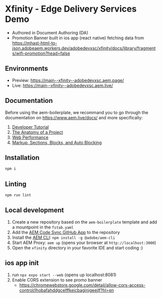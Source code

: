 # Xfinity - Edge Delivery Services Demo
- Authored in Document Authoring (DA)
- Promotion Banner built in ios app (react native) fetching data from https://mhast-html-to-json.adobeaem.workers.dev/adobedevxsc/xfinity/docs/library/fragments/wifi-promotion?head=false

## Environments
- Preview: https://main--xfinity--adobedevxsc.aem.page/
- Live: https://main--xfinity--adobedevxsc.aem.live/

## Documentation

Before using the aem-boilerplate, we recommand you to go through the documentation on https://www.aem.live/docs/ and more specifically:
1. [Developer Tutorial](https://www.aem.live/developer/tutorial)
2. [The Anatomy of a Project](https://www.aem.live/developer/anatomy-of-a-project)
3. [Web Performance](https://www.aem.live/developer/keeping-it-100)
4. [Markup, Sections, Blocks, and Auto Blocking](https://www.aem.live/developer/markup-sections-blocks)

## Installation

```sh
npm i
```

## Linting

```sh
npm run lint
```

## Local development

1. Create a new repository based on the `aem-boilerplate` template and add a mountpoint in the `fstab.yaml`
1. Add the [AEM Code Sync GitHub App](https://github.com/apps/aem-code-sync) to the repository
1. Install the [AEM CLI](https://github.com/adobe/helix-cli): `npm install -g @adobe/aem-cli`
1. Start AEM Proxy: `aem up` (opens your browser at `http://localhost:3000`)
1. Open the `xfinity` directory in your favorite IDE and start coding :)


## ios app init
1. run `npx expo start --web` (opens up localhost:8081)
2. Enable CORS extension to see promo banner
   - https://chromewebstore.google.com/detail/allow-cors-access-control/lhobafahddgcelffkeicbaginigeejlf?hl=en

